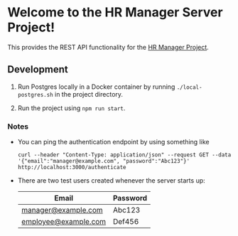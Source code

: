 # Welcome to the HR Manager Server Project!

This provides the REST API functionality for the [HR Manager Project](https://github.com/ChristineShaffer/hr-manager).

## Development

1. Run Postgres locally in a Docker container by running `./local-postgres.sh` in the project directory.


2. Run the project using `npm run start`.

### Notes

- You can ping the authentication endpoint by using something like
  ```shell
  curl --header "Content-Type: application/json" --request GET --data '{"email":"manager@example.com", "password":"Abc123"}' http://localhost:3000/authenticate
  ```
- There are two test users created whenever the server starts up:

  | Email | Password |
  | ----------- | ----------- |
  | manager@example.com | Abc123 |
  | employee@example.com | Def456 |

